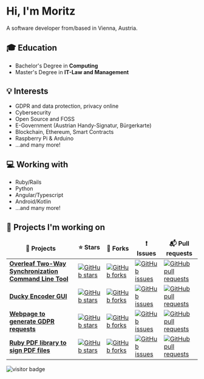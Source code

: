 <h1>Hi, I'm Moritz</h1>

A software developer from/based in Vienna, Austria.

<h2>🎓 Education</h2>

- Bachelor's Degree in **Computing**
- Master's Degree in **IT-Law and Management**

<h2>💡 Interests</h2>

- GDPR and data protection, privacy online
- Cybersecurity
- Open Source and FOSS
- E-Government (Austrian Handy-Signatur, Bürgerkarte)
- Blockchain, Ethereum, Smart Contracts
- Raspberry Pi & Arduino
- ...and many more!

<h2>💻 Working with</h2>

- Ruby/Rails
- Python
- Angular/Typescript
- Android/Kotlin
- ...and many more!

<h2>🧰 Projects I'm working on</h2>

<table>
  <thead align="center">
    <tr border: none;>
      <td><b>🎁 Projects</b></td>
      <td><b>⭐ Stars</b></td>
      <td><b>🍴 Forks</b></td>
      <td><b>❗ Issues</b></td>
      <td><b>📬 Pull requests</b></td>
    </tr>
  </thead>
  <tbody>
    <tr>
      <td><a href="https://github.com/moritzgloeckl/overleaf-sync"><b>Overleaf Two-Way Synchronization Command Line Tool</b></a></td>
      <td><a href="https://github.com/moritzgloeckl/overleaf-sync/stargazers"><img alt="GitHub stars" src="https://img.shields.io/github/stars/moritzgloeckl/overleaf-sync"></a></td>
      <td><a href="https://github.com/moritzgloeckl/overleaf-sync/network"><img alt="GitHub forks" src="https://img.shields.io/github/forks/moritzgloeckl/overleaf-sync"></a></td>
      <td><a href="https://github.com/moritzgloeckl/overleaf-sync/issues"><img alt="GitHub issues" src="https://img.shields.io/github/issues/moritzgloeckl/overleaf-sync"></a></td>
      <td><a href="https://github.com/moritzgloeckl/overleaf-sync/pulls"><img alt="GitHub pull requests" src="https://img.shields.io/github/issues-pr/moritzgloeckl/overleaf-sync"></a></td>
    </tr>
    
  <tr>
  <td><a href="https://github.com/moritzgloeckl/duckygui"><b>Ducky Encoder GUI</b></a></td>
  <td><a href="https://github.com/moritzgloeckl/duckygui/stargazers"><img alt="GitHub stars" src="https://img.shields.io/github/stars/moritzgloeckl/duckygui"></a></td>
  <td><a href="https://github.com/moritzgloeckl/duckygui/network"><img alt="GitHub forks" src="https://img.shields.io/github/forks/moritzgloeckl/duckygui"></a></td>
  <td><a href="https://github.com/moritzgloeckl/duckygui/issues"><img alt="GitHub issues" src="https://img.shields.io/github/issues/moritzgloeckl/duckygui"></a></td>
  <td><a href="https://github.com/moritzgloeckl/duckygui/pulls"><img alt="GitHub pull requests" src="https://img.shields.io/github/issues-pr/moritzgloeckl/duckygui"></a></td>
  </tr>
    
  <tr>
    <td><a href="https://github.com/privacyrequests/privacyrequests"><b>Webpage to generate GDPR requests</b></a></td>
    <td><a href="https://github.com/privacyrequests/privacyrequests/stargazers"><img alt="GitHub stars" src="https://img.shields.io/github/stars/privacyrequests/privacyrequests"></a></td>
    <td><a href="https://github.com/privacyrequests/privacyrequests/network"><img alt="GitHub forks" src="https://img.shields.io/github/forks/privacyrequests/privacyrequests"></a></td>
    <td><a href="https://github.com/privacyrequests/privacyrequests/issues"><img alt="GitHub issues" src="https://img.shields.io/github/issues/privacyrequests/privacyrequests"></a></td>
    <td><a href="https://github.com/privacyrequests/privacyrequests/pulls"><img alt="GitHub pull requests" src="https://img.shields.io/github/issues-pr/privacyrequests/privacyrequests"></a></td>
  </tr>
  
  <tr>
    <td><a href="https://github.com/moritzgloeckl/origami"><b>Ruby PDF library to sign PDF files</b></a></td>
    <td><a href="https://github.com/moritzgloeckl/origami/stargazers"><img alt="GitHub stars" src="https://img.shields.io/github/stars/moritzgloeckl/origami"></a></td>
    <td><a href="https://github.com/moritzgloeckl/origami/network"><img alt="GitHub forks" src="https://img.shields.io/github/forks/moritzgloeckl/origami"></a></td>
    <td><a href="https://github.com/moritzgloeckl/origami/issues"><img alt="GitHub issues" src="https://img.shields.io/github/issues/moritzgloeckl/origami"></a></td>
    <td><a href="https://github.com/moritzgloeckl/origami/pulls"><img alt="GitHub pull requests" src="https://img.shields.io/github/issues-pr/moritzgloeckl/origami"></a></td>
  </tr>
  </tbody>
</table>

![visitor badge](https://visitor-badge.glitch.me/badge?page_id=moritzgloeckl.moritzgloeckl)
